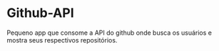 # Github-API
Pequeno app que consome a API do github onde busca os usuários e mostra seus respectivos repositórios.
